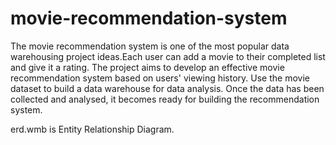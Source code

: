 # movie-recommendation-system
The movie recommendation system is one of the most popular data warehousing project ideas.Each user can add a movie to their completed list and give it a rating. The project aims to develop an effective movie recommendation system based on users' viewing history. Use the movie dataset to build a data warehouse for data analysis. Once the data has been collected and analysed, it becomes ready for building the recommendation system.

erd.wmb is Entity Relationship Diagram.
